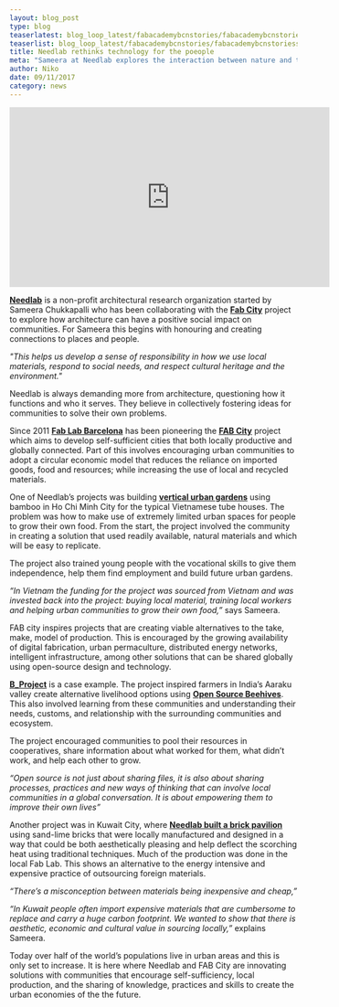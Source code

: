 ```yaml
---
layout: blog_post
type: blog
teaserlatest: blog_loop_latest/fabacademybcnstories/fabacademybcnstoriessmall.jpg
teaserlist: blog_loop_latest/fabacademybcnstories/fabacademybcnstoriessmall.jpg
title: Needlab rethinks technology for the poeople
meta: "Sameera at Needlab explores the interaction between nature and technology, between traditional craftsmanship and digital fabrication in empowering communities."
author: Niko
date: 09/11/2017 
category: news
---
```


<iframe width="560" height="315" src="https://www.youtube.com/embed/hFul3QGqmDk?rel=0" frameborder="0" allowfullscreen></iframe>

<p><strong><a href="http://www.needlab.org/" target="blank">Needlab</a></strong> is a non-profit architectural research organization started by Sameera Chukkapalli who has been collaborating with the <strong><a href="http://fab.city/about/" target="blank">Fab City</a></strong> project to explore how architecture can have a positive social impact on communities. For Sameera this begins with honouring and creating connections to places and people.</p> 

<p><em>"This helps us develop a sense of responsibility in how we use local materials, respond to social needs, and respect cultural heritage and the environment."</em></p>

<p>Needlab is always demanding more from architecture, questioning how it functions and who it serves. They believe in collectively fostering ideas for communities to solve their own problems.</p>

<p>Since 2011 <strong><a href="http://fablabbcn.org/" target="blank">Fab Lab Barcelona</a></strong> has been pioneering the <strong><a href="http://fab.city/" target="blank">FAB City</a></strong> project which aims to develop self-sufficient cities that both locally productive and globally connected. Part of this involves encouraging urban communities to adopt a circular economic model that reduces the reliance on imported goods, food and resources; while increasing the use of local and recycled materials.</p>

<p>One of Needlab’s projects was building <strong><a href="https://tuoitre.vn/nha-rau-bang-tre-va-co-tranh-giua-sai-gon-cua-co-gai-an-20170917153840948.htm" target="blank">vertical urban gardens</a></strong> using bamboo in Ho Chi Minh City for the typical Vietnamese tube houses. The problem was how to make use of extremely limited urban spaces for people to grow their own food. From the start, the project involved the community in creating a solution that used readily available, natural materials and which will be easy to replicate.</p>

<p>The project also trained young people with the vocational skills to give them independence, help them find employment and build future urban gardens.</p>

<p><em>“In Vietnam the funding for the project was sourced from Vietnam and was invested back into the project: buying local material, training local workers and helping urban communities to grow their own food,”</em> says Sameera.</p>

<p>FAB city inspires projects that are creating viable alternatives to the take, make, model of production. This is encouraged by the growing availability of digital fabrication, urban permaculture, distributed energy networks, intelligent infrastructure, among other solutions that can be shared globally using open-source design and technology.</p>

<p><strong><a href="http://fablabbcn.org/news/2017/08/28/B_project.html" target="blank">B_Project</a></strong> is a case example. The project inspired farmers in India’s Aaraku valley create alternative livelihood options using <strong><a href="https://www.osbeehives.com/" target="blank">Open Source Beehives</a></strong>. This also involved learning from these communities and understanding their needs, customs, and relationship with the surrounding communities and ecosystem.

<p>The project encouraged communities to pool their resources in cooperatives, share information about what worked for them, what didn’t work, and help each other to grow.</p>

<p><em>“Open source is not just about sharing files, it is also about sharing processes, practices and new ways of thinking that can involve local communities in a global conversation. It is about empowering them to improve their own lives”</em></p>

<p>Another project was in Kuwait City, where <strong><a href="http://www.needlab.org/needlab_kuwait-matters" target="blank">Needlab built a brick pavilion</a></strong> using sand-lime bricks that were locally manufactured and designed in a way that could be both aesthetically pleasing and help deflect the scorching heat using traditional techniques. Much of the production was done in the local Fab Lab. This shows an alternative to the energy intensive and expensive practice of outsourcing foreign materials.
</p>

<p><em>“There’s a misconception between materials being inexpensive and cheap,” </em></p> 

<p><em>“In Kuwait people often import expensive materials that are cumbersome to replace and carry a huge carbon footprint. We wanted to show that there is aesthetic, economic and cultural value in sourcing locally,” </em>explains Sameera.
</p>

<p>Today over half of the world’s populations live in urban areas and this is only set to increase. It is here where Needlab and FAB City are innovating solutions with communities that encourage self-sufficiency, local production, and the sharing of knowledge, practices and skills to create the urban economies of the the future.</p>


